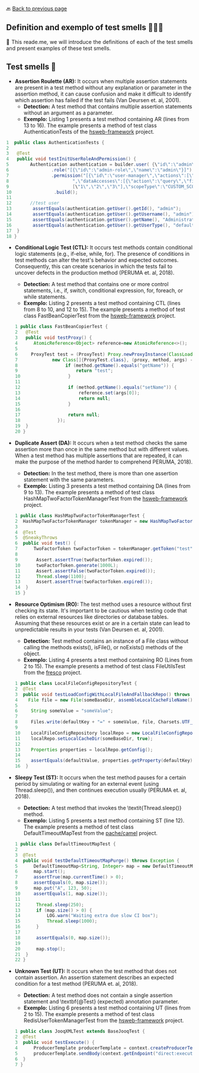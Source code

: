 🔙 <a href="README.md">Back to previous page</a> 


<p align="center">
 <h2>Definition and exemplo of test smells 🐞🐞🐞</h2>
</p>

<p align="justify">📌 This reade.me, we will introduce the definitions of each of the test smells and present examples of these test smells. </i>  </p>

<p align="center">
 <h2>Test smells 🐞</h2>
</p>

* <b>Assertion Roulette (AR):</b>
  It occurs when multiple assertion statements are present in a test method without any explanation or parameter in the assertion
   method, it can cause confusion and make it difficult to identify which assertion has failed if the test fails (Van Deursen et. al, 2001).
    * <b>Detection:</b> A test method that contains multiple assertion statements without an argument as a parameter.
    * <b>Exemplo:</b> Listing 1 presents a test method containing AR (lines from 13 to 16). The example presents a method of test class AuthenticationTests of the [hsweb-framework](https://github.com/hs-web/hsweb-framework.git) project.

```java
1  public class AuthenticationTests {
2
3   @Test
4   public void testInitUserRoleAndPermission() {
5        Authentication authentication = builder.user( {\"id\":\"admin\",\"username\":\"admin\",\"name\":\"Administrator\",\"userType\":\"default\"}")	
6                .role("[{\"id\":\"admin-role\",\"name\":\"admin\"}]")                
7                .permission("[{\"id\":\"user-manager\",\"actions\":[\"query\",\"get\",\"update\"]" +
8                        ",\"dataAccesses\":[{\"action\":\"query\",\"field\":\"test\",\"fields\":
9                        [\"1\",\"2\",\"3\"],\"scopeType\":\"CUSTOM_SCOPE\",\"type\":\"DENY_FIELDS\"}]}]")
10                .build();
11                
12       //test user
13        assertEquals(authentication.getUser().getId(), "admin");	
14        assertEquals(authentication.getUser().getUsername(), "admin");
15        assertEquals(authentication.getUser().getName(), "Administrator");
16        assertEquals(authentication.getUser().getUserType(), "default");
17  }
18 }
```

* <b>Conditional Logic Test (CTL):</b>
  It occurs test methods contain conditional logic statements (e.g., if-else, while, for). The presence of conditions in test methods can
  alter the test's behavior and expected outcomes. Consequently, this can create scenarios in which the tests fail to uncover defects in
  the production method (PERUMA et. al, 2018).
     * <b>Detection:</b> A test method that contains one or more control statements, i.e., if, switch, conditional expression, for, foreach, or while statements.
     * <b>Exemplo:</b> Listing 2 presents a test method containing CTL (lines from 8 to 10, and 12 to 15). The example presents a method of test class FastBeanCopierTest from the [hsweb-framework](https://github.com/hs-web/hsweb-framework.git) project.

  ``` java
  1 public class FastBeanCopierTest {	
  2   @Test
  3   public void testProxy() {
  4      AtomicReference<Object> reference=new AtomicReference<>();
  5	
  6     ProxyTest test = (ProxyTest) Proxy.newProxyInstance(ClassLoader.getSystemClassLoader(),
  7             new Class[]{ProxyTest.class}, (proxy, method, args) -> {
  8                  if (method.getName().equals("getName")) {
  9                      return "test";
  10                  }
  11
  12                  if (method.getName().equals("setName")) {
  13                      reference.set(args[0]);
  14                      return null;
  15                  }
  16
  17                  return null;
  18              });
  19  }
  20 }           
  ```

 
* <b>Duplicate Assert (DA):</b>
  It occurs when a test method checks the same assertion more than once in the same method but with different values.
  When a test method has multiple assertions that are repeated, it can make the purpose of the method harder to comprehend PERUMA, 2018).
    * <b>Detection:</b> In the test method, there is more than one assertion statement with the same parameters.
    * <b>Exemplo:</b>  Listing 3 presents a test method containing DA (lines from 9 to 13). The example presents a method of test class HashMapTwoFactorTokenManagerTest from the [hsweb-framework](https://github.com/hs-web/hsweb-framework.git) project.

  ``` java
  1 public class HashMapTwoFactorTokenManagerTest {
  2  HashMapTwoFactorTokenManager tokenManager = new HashMapTwoFactorTokenManager();
  3
  4  @Test
  5  @SneakyThrows
  6  public void test() {
  7      TwoFactorToken twoFactorToken = tokenManager.getToken("test", "test");
  8
  9       Assert.assertTrue(twoFactorToken.expired());
  10      twoFactorToken.generate(1000L);
  11      Assert.assertFalse(twoFactorToken.expired());
  12      Thread.sleep(1100);
  13      Assert.assertTrue(twoFactorToken.expired());
  14  }
  15 }

  ```
  
  
* <b>Resource Optimism (RO):</b>
  The test method uses a resource without first checking its state. It's important to be cautious when testing code
  that relies on external resources like directories or database tables. Assuming that these resources exist or are in a certain state can
  lead to unpredictable results in your tests (Van Deursen et. al, 2001).
    * <b>Detection:</b> Test method contains an instance of a File class without calling the methods exists(), isFile(), or noExists() methods of the object.
    * <b>Exemplo:</b> Listing 4 presents a test method containing RO (Lines from 2 to 15). The example presents a method of test class FileUtilsTest from the [fresco]( https://github.com/facebook/fresco.git) project.
     
  ``` java
  1 public class LocalFileConfigRepositoryTest {	
  2  @Test	
  3  public void testLoadConfigWithLocalFileAndFallbackRepo() throws Exception {
  4    File file = new File(someBaseDir, assembleLocalCacheFileName());
  5 
  6     String someValue = "someValue";
  7 
  8     Files.write(defaultKey + "=" + someValue, file, Charsets.UTF_8);
  9 
  10    LocalFileConfigRepository localRepo = new LocalFileConfigRepository(someNamespace, upstreamRepo);
  11    localRepo.setLocalCacheDir(someBaseDir, true);
  12 
  13    Properties properties = localRepo.getConfig();
  14 
  15    assertEquals(defaultValue, properties.getProperty(defaultKey));
  16  }
  ```
  
* <b>Sleepy Test (ST):</b>
  It occurs when the test method pauses for a certain period by simulating or waiting for an external event (using Thread.sleep()),
  and then continues execution usually (PERUMA et. al, 2018).
    * <b>Detection:</b> A test method that invokes the \textit{Thread.sleep()} method.
    * <b>Exemplo:</b> Listing 5 presents a test method containing ST (line 12). The example presents a method of test class DefaultTimeoutMapTest from the [pache/camel](https://github.com/apache/camel.git) project.
      
  ``` java
  1 public class DefaultTimeoutMapTest {
  2
  3  @Test
  4  public void testDefaultTimeoutMapPurge() throws Exception {
  5      DefaultTimeoutMap<String, Integer> map = new DefaultTimeoutMap<>(executor, 100);
  6      map.start();
  7      assertTrue(map.currentTime() > 0);
  8      assertEquals(0, map.size());
  9      map.put("A", 123, 50);
  10     assertEquals(1, map.size());
  11
  12      Thread.sleep(250);
  13      if (map.size() > 0) {
  14          LOG.warn("Waiting extra due slow CI box");
  15          Thread.sleep(1000);
  16      }
  17
  18      assertEquals(0, map.size());
  19
  20      map.stop();
  21  }
  22 }
  ```

  
* <b>Unknown Test (UT):</b>
  It occurs when the test method that does not contain assertion. An assertion statement describes an expected condition
  for a test method (PERUMA et. al, 2018).
    * <b>Detection:</b>  A test method does not contain a single assertion statement and \textbf{@Test} (expected) annotation parameter.
    * <b>Exemplo:</b> Listing 6 presents a test method containing UT (lines from 2 to 15). The example presents a method of test class RedisUserTokenManagerTest from the [hsweb-framework](https://github.com/hs-web/hsweb-framework.git) project.
      
  ``` java
  1 public class JooqXMLTest extends BaseJooqTest {
  2  @Test
  3  public void testExecute() {
  4      ProducerTemplate producerTemplate = context.createProducerTemplate();
  5      producerTemplate.sendBody(context.getEndpoint("direct:execute"), ExchangePattern.InOut, "empty");
  6  }
  7 }
  ```

  
